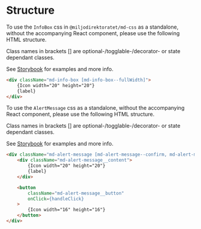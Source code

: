 # Structure

To use the `InfoBox` css in `@miljodirektoratet/md-css` as a standalone, without the accompanying React component, please use the following HTML structure.

Class names in brackets [] are optional-/togglable-/decorator- or state dependant classes.

See [Storybook](https://miljodir.github.io/md-components) for examples and more info.

```html
<div className="md-info-box [md-info-box--fullWidth]">
    {Icon width="20" height="20"}
    {label}
</div>
```

To use the `AlertMessage` css as a standalone, without the accompanying React component, please use the following HTML structure.

Class names in brackets [] are optional-/togglable-/decorator- or state dependant classes.

See [Storybook](https://miljodir.github.io/md-components) for examples and more info.

```html
<div className="md-alert-message [md-alert-message--confirm, md-alert-message--warning, md-alert-message--error, md-alert-message--fullWidth]">
    <div className="md-alert-message__content">
        {Icon width="20" height="20"}
        {label}
    </div>

    <button
        className="md-alert-message__button"
        onClick={handleClick}
    >
        {Icon width="16" height="16"}
    </button>
</div>
```
